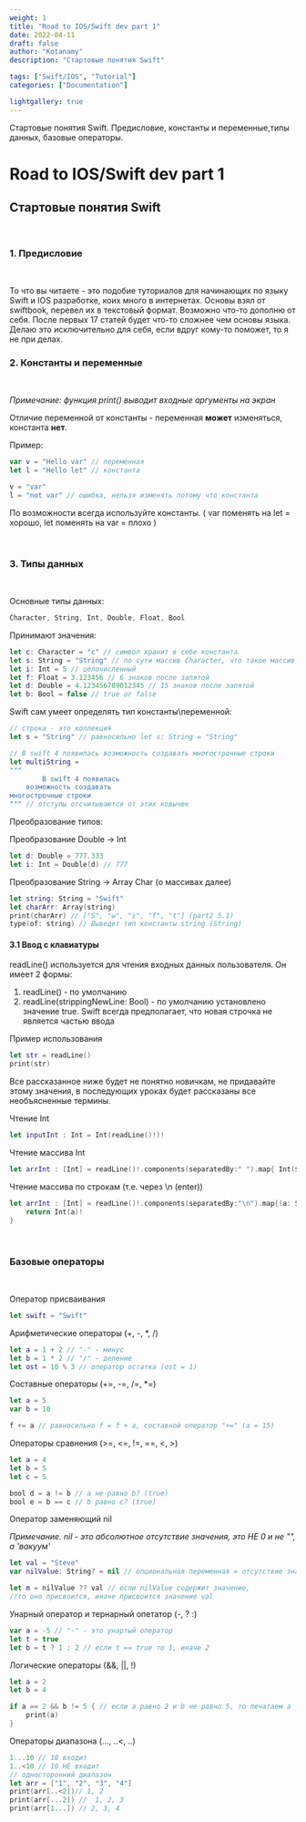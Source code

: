 ```yaml
---
weight: 1
title: "Road to IOS/Swift dev part 1"
date: 2022-04-11
draft: false
author: "Kotanamy"
description: "Стартовые понятия Swift"

tags: ["Swift/IOS", "Tutorial"]
categories: ["Documentation"]

lightgallery: true
---
```


Стартовые понятия Swift. Предисловие, константы и переменные,типы данных, базовые операторы.

<!--more-->

# Road to IOS/Swift dev part 1
## **Стартовые понятия Swift**

<br>

### 1. Предисловие

<br>

То что вы читаете - это подобие туториалов для начинающих по языку Swift и IOS разработке, коих много в интернетах. Основы взял от swiftbook, перевел их в текстовый формат. Возможно что-то дополню от себя. После первых 17 статей будет что-то сложнее чем основы языка. Делаю это исключительно для себя, если вдруг кому-то поможет, то я не при делах.
<br>

### 2. Константы и переменные

<br>

*Примечание: функция print() выводит входные аргументы на экран*

Отличие переменной от константы - переменная **может** изменяться, константа **нет**.

Пример:

```Swift
var v = "Hello var" // переменная
let l = "Hello let" // константа

v = "var"
l = "not var" // ошибка, нельзя изменять потому что константа
```

По возможности всегда используйте константы. ( var поменять на let = хорошо, let поменять на var = плохо )

<br>

### 3. Типы данных

<br>

Основные типы данных:

```Swift
Character, String, Int, Double, Float, Bool
```

Принимают значения:

```Swift
let c: Character = "c" // символ хранит в себе константа
let s: String = "String" // по сути массив Character, что такое массив to be continue...
let i: Int = 5 // целочисленный
let f: Float = 3.123456 // 6 знаков после запятой
let d: Double = 4.123456789012345 // 15 знаков после запятой
let b: Bool = false // true or false
```

Swift сам умеет определять тип константы\переменной:

```Swift
// строка - это коллекция
let s = "String" // равносильно let s: String = "String"

// В swift 4 появилась возможность создавать многострочные строки
let multiString = 
"""
        В swift 4 появилась 
    возможность создавать 
многострочные строки 
""" // отступы отсчитываются от этих ковычек
```

Преобразование типов:

Преобразование Double -> Int

```Swift
let d: Double = 777.333
let i: Int = Double(d) // 777
```

Преобразование String -> Array Char (о массивах далее)

```Swift
let string: String = "Swift"
let charArr: Array(string)
print(charArr) // ["S", "w", "i", "f", "t"] (part2 5.1)
type(of: string) // Выведет тип константы string (String)
```

#### 3.1 Ввод с клавиатуры

readLine() используется для чтения входных данных пользователя. Он имеет 2 формы:

1. readLine() - по умолчанию
2. readLine(strippingNewLine: Bool) - по умолчанию установлено значение true. Swift всегда предполагает, что новая строчка не является частью ввода

Пример использования
```Swift
let str = readLine()
print(str)
```

Все рассказанное ниже будет не понятно новичкам, не придавайте этому значения, в последующих уроках будет рассказаны все необъясненные термины.

Чтение Int
```Swift
let inputInt : Int = Int(readLine()!)!
```

Чтение массива Int
```Swift
let arrInt : [Int] = readLine()!.components(separatedBy:" ").map{ Int($0)! }
```

Чтение массива по строкам (т.е. через \n (enter))

```Swift
let arrInt : [Int] = readLine()!.components(separatedBy:"\n").map{(a: String) -> (Int) in
    return Int(a)!
}
```

<br>

### Базовые операторы

<br>

Оператор присваивания 

```Swift
let swift = "Swift"
```

Арифметические операторы (+, -, *, /)

```Swift
let a = 1 + 2 // "-" - минус
let b = 1 * 2 // "/" - деление
let ost = 10 % 3 // оператор остатка (ost = 1)
```

Составные операторы (+=, -=, /=, *=)

```Swift
let a = 5
var b = 10

f += a // равносильно f = f + a, составной оператор "+=" (а = 15)
```

Операторы сравнения (>=, <=, !=, ==, <, >)

```Swift
let a = 4
let b = 5
let c = 5

bool d = a != b // a не равно b? (true)
bool e = b == c // b равно с? (true)
```

Оператор заменяющий nil

*Примечание. nil - это абсолютное отсутствие значения, это НЕ 0 и не "", а 'вакуум'*

```Swift
let val = "Steve"
var nilValue: String? = nil // опциональная переменная = отсутствие значения

let m = nilValue ?? val // если nilValue содержит значение, 
//то оно присвоится, иначе присвоится значение val
```

Унарный оператор и тернарный опетатор (-, ? :)

```Swift
var a = -5 // "-" - это унартый оператор
let t = true
let b = t ? 1 : 2 // если t == true то 1, иначе 2
```

Логические операторы (&&, ||, !)

```Swift
let a = 2
let b = 4

if a == 2 && b != 5 { // если a равно 2 и b не равно 5, то печатаем а
    print(a) 
}
```

Операторы диапазона (..., ..<, ..)

```Swift
1...10 // 10 входит
1..<10 // 10 НЕ входит
// односторонний диапазон
let arr = ["1", "2", "3", "4"]
print(arr[..<2])// 1, 2
print(arr[...2]) //  1, 2, 3
print(arr[1...]) // 2, 3, 4
```

<br>

